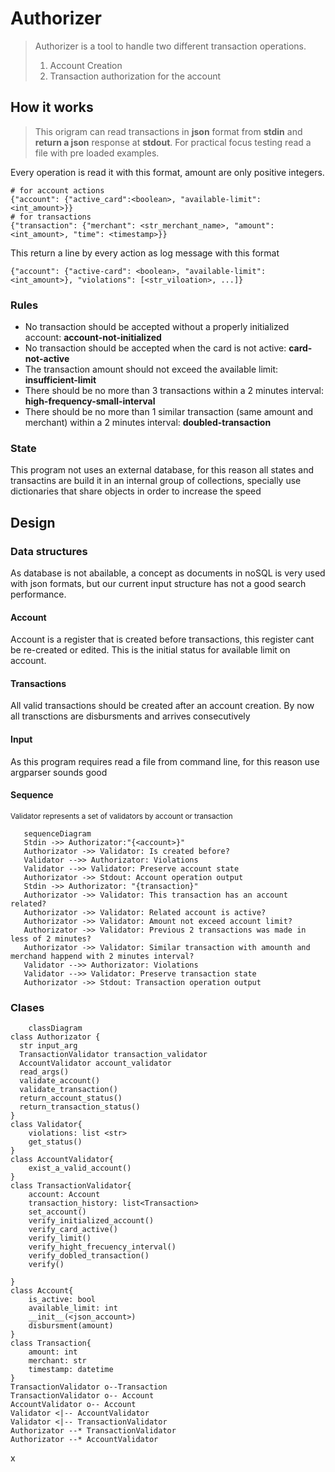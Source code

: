 # Authorizer
> Authorizer is a tool to handle two different transaction operations.
> 1. Account Creation
> 2. Transaction authorization for the account

## How it works
> This origram can read transactions in **json** format from **stdin** and **return a json** response at **stdout**. For practical focus testing read a file with pre loaded examples.

Every operation is read it with this format, amount are only positive integers.
```
# for account actions
{"account": {"active_card":<boolean>, "available-limit": <int_amount>}}
# for transactions
{"transaction": {"merchant": <str_merchant_name>, "amount": <int_amount>, "time": <timestamp>}}
```
This return a line by every action as log message with this format
```
{"account": {"active-card": <boolean>, "available-limit": <int_amount>}, "violations": [<str_viloation>, ...]}
```

### Rules
* No transaction should be accepted without a properly initialized account: **account-not-initialized**
* No transaction should be accepted when the card is not active: **card-not-active**
* The transaction amount should not exceed the available limit: **insufficient-limit**
* There should be no more than 3 transactions within a 2 minutes interval: **high-frequency-small-interval**
* There should be no more than 1 similar transaction (same amount and merchant) within a 2 minutes interval:
**doubled-transaction**

### State
This program not uses an external database, for this reason all states and transactins are build it in an internal group of collections, specially use dictionaries that share objects in order to increase the speed


## Design

### Data structures
As database is not abailable, a concept as documents in noSQL is very used with json formats, but our current input structure has not a good search performance.

#### Account
 Account is a register that is created before transactions, this register cant be re-created or edited. This is the initial status for available limit on account.

 #### Transactions 
 All valid transactions should be created after an account creation. By now all transctions are disbursments and arrives consecutively

 #### Input 
 As this program requires read a file from command line, for this reason use argparser sounds good

 #### Sequence 
 <sub>Validator represents a set of validators by account or transaction</sub>
 ```mermaid
    sequenceDiagram
    Stdin ->> Authorizator:"{<account>}"
    Authorizator ->> Validator: Is created before?
    Validator -->> Authorizator: Violations
    Validator -->> Validator: Preserve account state 
    Authorizator ->> Stdout: Account operation output
    Stdin ->> Authorizator: "{transaction}"
    Authorizator ->> Validator: This transaction has an account related?
    Authorizator ->> Validator: Related account is active?
    Authorizator ->> Validator: Amount not exceed account limit?
    Authorizator ->> Validator: Previous 2 transactions was made in less of 2 minutes?
    Authorizator ->> Validator: Similar transaction with amounth and merchand happend with 2 minutes interval?
    Validator -->> Authorizator: Violations
    Validator -->> Validator: Preserve transaction state    
    Authorizator ->> Stdout: Transaction operation output
 ```

### Clases

```mermaid
    classDiagram
class Authorizator {
  str input_arg
  TransactionValidator transaction_validator
  AccountValidator account_validator
  read_args()
  validate_account()
  validate_transaction()
  return_account_status()
  return_transaction_status()
}
class Validator{
    violations: list <str>
    get_status()
}
class AccountValidator{
    exist_a_valid_account()
}
class TransactionValidator{
    account: Account
    transaction_history: list<Transaction>
    set_account()
    verify_initialized_account()
    verify_card_active()
    verify_limit()
    verify_hight_frecuency_interval()
    verify_dobled_transaction()
    verify()

}
class Account{
    is_active: bool
    available_limit: int
    __init__(<json_account>)
    disbursment(amount)
}
class Transaction{
    amount: int
    merchant: str
    timestamp: datetime
}
TransactionValidator o--Transaction
TransactionValidator o-- Account
AccountValidator o-- Account
Validator <|-- AccountValidator
Validator <|-- TransactionValidator
Authorizator --* TransactionValidator
Authorizator --* AccountValidator
```
x
